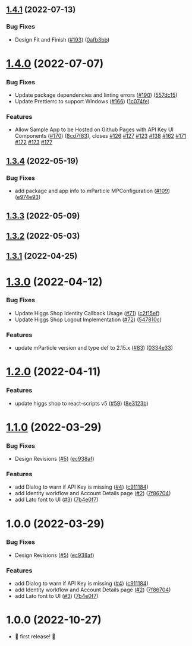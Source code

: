 ## [1.4.1](https://github.com/mParticle/mparticle-web-sample-apps/compare/v1.4.0...v1.4.1) (2022-07-13)


### Bug Fixes

* Design Fit and Finish ([#193](https://github.com/mParticle/mparticle-web-sample-apps/issues/193)) ([0afb3bb](https://github.com/mParticle/mparticle-web-sample-apps/commit/0afb3bbeea4bc9763149d986643f21a6b0015a80))

# [1.4.0](https://github.com/mParticle/mparticle-web-sample-apps/compare/v1.3.4...v1.4.0) (2022-07-07)


### Bug Fixes

* Update package dependencies and linting errors ([#190](https://github.com/mParticle/mparticle-web-sample-apps/issues/190)) ([557dc15](https://github.com/mParticle/mparticle-web-sample-apps/commit/557dc159ff7b6b37d0e469824ffa6a4ea9000b3a))
* Update Prettierrc to support Windows ([#166](https://github.com/mParticle/mparticle-web-sample-apps/issues/166)) ([1c074fe](https://github.com/mParticle/mparticle-web-sample-apps/commit/1c074fe96c510daca3c7d26f0acf647720d44d03))


### Features

* Allow Sample App to be Hosted on Github Pages with API Key UI Components ([#170](https://github.com/mParticle/mparticle-web-sample-apps/issues/170)) ([8cd7f83](https://github.com/mParticle/mparticle-web-sample-apps/commit/8cd7f83168564b8d4099d7c1ea7857f40b68271e)), closes [#126](https://github.com/mParticle/mparticle-web-sample-apps/issues/126) [#127](https://github.com/mParticle/mparticle-web-sample-apps/issues/127) [#123](https://github.com/mParticle/mparticle-web-sample-apps/issues/123) [#138](https://github.com/mParticle/mparticle-web-sample-apps/issues/138) [#162](https://github.com/mParticle/mparticle-web-sample-apps/issues/162) [#171](https://github.com/mParticle/mparticle-web-sample-apps/issues/171) [#172](https://github.com/mParticle/mparticle-web-sample-apps/issues/172) [#173](https://github.com/mParticle/mparticle-web-sample-apps/issues/173) [#177](https://github.com/mParticle/mparticle-web-sample-apps/issues/177)

## [1.3.4](https://github.com/mParticle/mparticle-web-sample-apps/compare/v1.3.3...v1.3.4) (2022-05-19)


### Bug Fixes

* add package and app info to mParticle MPConfiguration ([#109](https://github.com/mParticle/mparticle-web-sample-apps/issues/109)) ([e974e93](https://github.com/mParticle/mparticle-web-sample-apps/commit/e974e93b0bdaaf82e74217e0496e6221c4ae4181))

## [1.3.3](https://github.com/mParticle/mparticle-web-sample-apps/compare/v1.3.2...v1.3.3) (2022-05-09)

## [1.3.2](https://github.com/mParticle/mparticle-web-sample-apps/compare/v1.3.1...v1.3.2) (2022-05-03)

## [1.3.1](https://github.com/mParticle/mparticle-web-sample-apps/compare/v1.3.0...v1.3.1) (2022-04-25)

# [1.3.0](https://github.com/mParticle/mparticle-web-sample-apps/compare/v1.2.0...v1.3.0) (2022-04-12)


### Bug Fixes

* Update Higgs Shop Identity Callback Usage ([#71](https://github.com/mParticle/mparticle-web-sample-apps/issues/71)) ([c2f15ef](https://github.com/mParticle/mparticle-web-sample-apps/commit/c2f15ef2fa8ca89fbb94d077aa6dcac8ca17bd4e))
* Update Higgs Shop Logout Implementation ([#72](https://github.com/mParticle/mparticle-web-sample-apps/issues/72)) ([547810c](https://github.com/mParticle/mparticle-web-sample-apps/commit/547810ccc08efd0ee14154cca59b95f60f426e67))


### Features

* update mParticle version and type def to 2.15.x ([#83](https://github.com/mParticle/mparticle-web-sample-apps/issues/83)) ([0334e33](https://github.com/mParticle/mparticle-web-sample-apps/commit/0334e331c79b10c53e236dadcaa0fe4a92fbb76f))

# [1.2.0](https://github.com/mParticle/mparticle-web-sample-apps/compare/v1.1.0...v1.2.0) (2022-04-11)


### Features

* update higgs shop to react-scripts v5 ([#59](https://github.com/mParticle/mparticle-web-sample-apps/issues/59)) ([8e3123b](https://github.com/mParticle/mparticle-web-sample-apps/commit/8e3123bbee5e67e65915e2f655b9c1f1fc0cc512))

# [1.1.0](https://github.com/mParticle/mparticle-web-sample-apps/compare/v1.0.0...v1.1.0) (2022-03-29)


### Bug Fixes

* Design Revisions ([#5](https://github.com/mParticle/mparticle-web-sample-apps/issues/5)) ([ec938af](https://github.com/mParticle/mparticle-web-sample-apps/commit/ec938af6513740416117c8ecbad05170dcb6dd32))


### Features

* add Dialog to warn if API Key is missing ([#4](https://github.com/mParticle/mparticle-web-sample-apps/issues/4)) ([c911184](https://github.com/mParticle/mparticle-web-sample-apps/commit/c911184a1970431d93828dffb8de5be34d5fbed2))
* add Identity workflow and Account Details page ([#2](https://github.com/mParticle/mparticle-web-sample-apps/issues/2)) ([7f86704](https://github.com/mParticle/mparticle-web-sample-apps/commit/7f867041cbab1f3e41832ded58f5c4702434b833))
* add Lato font to UI ([#3](https://github.com/mParticle/mparticle-web-sample-apps/issues/3)) ([7b4e0f7](https://github.com/mParticle/mparticle-web-sample-apps/commit/7b4e0f7f2aeac38082f9fa4e2064656b6ffa1bff))

# 1.0.0 (2022-03-29)


### Bug Fixes

* Design Revisions ([#5](https://github.com/mParticle/mparticle-web-sample-apps/issues/5)) ([ec938af](https://github.com/mParticle/mparticle-web-sample-apps/commit/ec938af6513740416117c8ecbad05170dcb6dd32))


### Features

* add Dialog to warn if API Key is missing ([#4](https://github.com/mParticle/mparticle-web-sample-apps/issues/4)) ([c911184](https://github.com/mParticle/mparticle-web-sample-apps/commit/c911184a1970431d93828dffb8de5be34d5fbed2))
* add Identity workflow and Account Details page ([#2](https://github.com/mParticle/mparticle-web-sample-apps/issues/2)) ([7f86704](https://github.com/mParticle/mparticle-web-sample-apps/commit/7f867041cbab1f3e41832ded58f5c4702434b833))
* add Lato font to UI ([#3](https://github.com/mParticle/mparticle-web-sample-apps/issues/3)) ([7b4e0f7](https://github.com/mParticle/mparticle-web-sample-apps/commit/7b4e0f7f2aeac38082f9fa4e2064656b6ffa1bff))

# 1.0.0 (2022-10-27)

-   :partying_face: first release! :checkered_flag:
